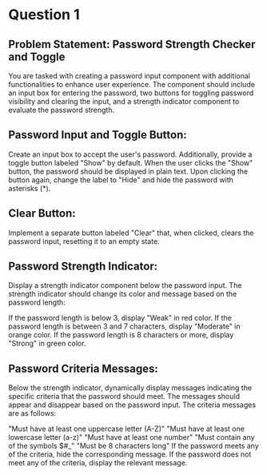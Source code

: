 # Question 1
## Problem Statement: Password Strength Checker and Toggle

You are tasked with creating a password input component with additional functionalities to enhance user experience. The component should include an input box for entering the password, two buttons for toggling password visibility and clearing the input, and a strength indicator component to evaluate the password strength.

## Password Input and Toggle Button:
Create an input box to accept the user's password. Additionally, provide a toggle button labeled "Show" by default. When the user clicks the "Show" button, the password should be displayed in plain text. Upon clicking the button again, change the label to "Hide" and hide the password with asterisks (*).

## Clear Button:
Implement a separate button labeled "Clear" that, when clicked, clears the password input, resetting it to an empty state.

## Password Strength Indicator:
Display a strength indicator component below the password input. The strength indicator should change its color and message based on the password length:

If the password length is below 3, display "Weak" in red color.
If the password length is between 3 and 7 characters, display "Moderate" in orange color.
If the password length is 8 characters or more, display "Strong" in green color.

## Password Criteria Messages:
Below the strength indicator, dynamically display messages indicating the specific criteria that the password should meet. The messages should appear and disappear based on the password input. The criteria messages are as follows:

"Must have at least one uppercase letter (A-Z)"
"Must have at least one lowercase letter (a-z)"
"Must have at least one number"
"Must contain any of the symbols $#_"
"Must be 8 characters long"
If the password meets any of the criteria, hide the corresponding message. If the password does not meet any of the criteria, display the relevant message.
